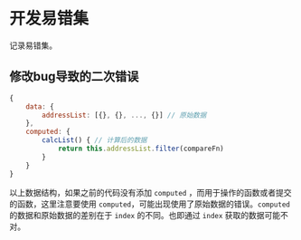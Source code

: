 # 开发易错集

记录易错集。



## 修改bug导致的二次错误



```js
{
    data: {
        addressList: [{}, {}, ..., {}] // 原始数据
    },
    computed: {
        calcList() { // 计算后的数据
            return this.addressList.filter(compareFn)
        }
    }
}
```



以上数据结构，如果之前的代码没有添加 `computed` ，而用于操作的函数或者提交的函数，这里注意要使用 `computed`，可能出现使用了原始数据的错误。`computed` 的数据和原始数据的差别在于 `index` 的不同。也即通过 `index` 获取的数据可能不对。